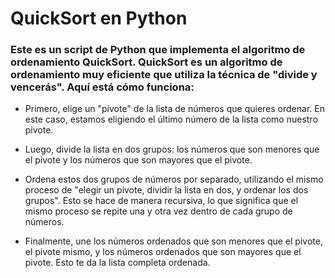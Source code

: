 # QuickSort en Python

### Este es un script de Python que implementa el algoritmo de ordenamiento QuickSort. QuickSort es un algoritmo de ordenamiento muy eficiente que utiliza la técnica de "divide y vencerás". Aquí está cómo funciona:

- Primero, elige un "pivote" de la lista de números que quieres ordenar. En este caso, estamos eligiendo el último número de la lista como nuestro pivote.

- Luego, divide la lista en dos grupos: los números que son menores que el pivote y los números que son mayores que el pivote.

- Ordena estos dos grupos de números por separado, utilizando el mismo proceso de "elegir un pivote, dividir la lista en dos, y ordenar los dos grupos". Esto se hace de manera recursiva, lo que significa que el mismo proceso se repite una y otra vez dentro de cada grupo de números.

- Finalmente, une los números ordenados que son menores que el pivote, el pivote mismo, y los números ordenados que son mayores que el pivote. Esto te da la lista completa ordenada.
